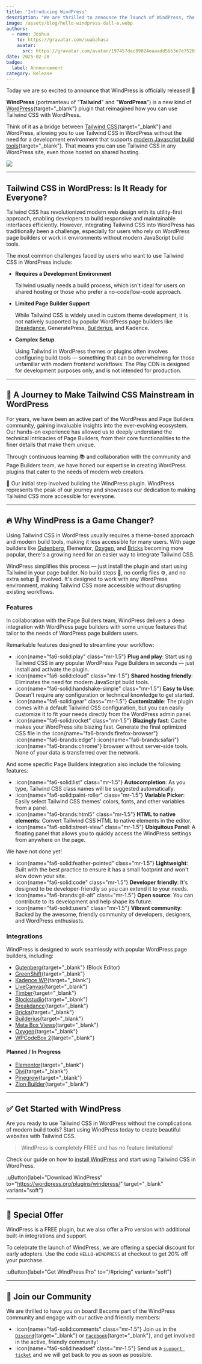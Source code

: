 ```yaml
---
title: 'Introducing WindPress'
description: "We are thrilled to announce the launch of WindPress, the brand-new way to use Tailwind CSS with WordPress."
image: /assets/blog/hello-windpress-dall-e.webp
authors:
  - name: Joshua
    to: https://gravatar.com/suabahasa
    avatar:
      src: https://gravatar.com/avatar/197457dac89024eaaadd5663e7e7520f?size=256
date: 2025-02-28
badge:
  label: Announcement
category: Release
---
```


Today we are so excited to announce that WindPress is officially released! 🎉

**WindPress** (portmanteau of "**Tailwind**" and "**WordPress**") is a new kind of [WordPress](https://wordpress.org/){target="_blank"} plugin that reimagined how you can use Tailwind CSS with WordPress. 

Think of it as a bridge between [Tailwind CSS](https://tailwindcss.com/){target="_blank"} and WordPress, allowing you to use Tailwind CSS in WordPress without the need for a development environment that supports [modern Javascript build tools](https://vite.dev/){target="_blank"}. That means you can use Tailwind CSS in any WordPress site, even those hosted on shared hosting.

![](/assets/blog/hello-windpress-dall-e.webp)

---

## Tailwind CSS in WordPress: Is It Ready for Everyone?

Tailwind CSS has revolutionized modern web design with its utility-first approach, enabling developers to build responsive and maintainable interfaces efficiently. However, integrating Tailwind CSS into WordPress has traditionally been a challenge, especially for users who rely on WordPress page builders or work in environments without modern JavaScript build tools.

The most common challenges faced by users who want to use Tailwind CSS in WordPress include:

- **Requires a Development Environment** 

  Tailwind usually needs a build process, which isn't ideal for users on shared hosting or those who prefer a no-code/low-code approach.

- **Limited Page Builder Support**

  While Tailwind CSS is widely used in custom theme development, it is not natively supported by popular WordPress page builders like [Breakdance](/docs/integrations/breakdance), GeneratePress, [Builderius](/docs/integrations/builderius), and Kadence.

- **Complex Setup**

  Using Tailwind in WordPress themes or plugins often involves configuring build tools — something that can be overwhelming for those unfamiliar with modern frontend workflows. The Play CDN is designed for development purposes only, and is not intended for production.

---

## 🚀 A Journey to Make Tailwind CSS Mainstream in WordPress

For years, we have been an active part of the WordPress and Page Builders community, gaining invaluable insights into the ever-evolving ecosystem. Our hands-on experience has allowed us to deeply understand the technical intricacies of Page Builders, from their core functionalities to the finer details that make them unique.

Through continuous learning 📚 and collaboration with the community and Page Builders team, we have honed our expertise in creating WordPress plugins that cater to the needs of modern web creators.

🐣 Our initial step involved building the WindPress plugin. WindPress represents the peak of our journey and showcases our dedication to making Tailwind CSS more accessible for everyone.

---

## 🔥 Why WindPress is a Game Changer?

Using Tailwind CSS in WordPress usually requires a theme-based approach and modern build tools, making it less accessible for many users. With page builders like [Gutenberg](/docs/integrations/gutenberg), Elementor, [Oxygen](/docs/integrations/oxygen), and [Bricks](/docs/integrations/bricks) becoming more popular, there's a growing need for an easier way to integrate Tailwind CSS.

WindPress simplifies this process — just install the plugin and start using Tailwind in your page builder. No build steps 🚧, no config files ⚙️, and no extra setup 🧪 involved. It's designed to work with any WordPress environment, making Tailwind CSS more accessible without disrupting existing workflows.

### Features

In collaboration with the Page Builders team, WindPress delivers a deep integration with WordPress page builders with some unique features that tailor to the needs of WordPress page builders users.

Remarkable features designed to streamline your workflow:

- :icon{name="fa6-solid:play" class="mr-1.5"} **Plug and play**: Start using Tailwind CSS in any popular WordPress Page Builders in seconds — just install and activate the plugin.
- :icon{name="fa6-solid:cloud" class="mr-1.5"} **Shared hosting friendly**: Eliminates the need for modern JavaScript build tools.
- :icon{name="fa6-solid:handshake-simple" class="mr-1.5"} **Easy to Use**: Doesn't require any configuration or technical knowledge to get started.
- :icon{name="fa6-solid:gear" class="mr-1.5"} **Customizable**: The plugin comes with a default Tailwind CSS configuration, but you can easily customize it to fit your needs directly from the WordPress admin panel.
- :icon{name="fa6-solid:rocket" class="mr-1.5"} **Blazingly fast**: Cache makes your WordPress site blazing fast. Generate the final optimized CSS file in the <span class="px-1.5"> :icon{name="fa6-brands:firefox-browser"} :icon{name="fa6-brands:edge"} :icon{name="fa6-brands:safari"} :icon{name="fa6-brands:chrome"} </span> browser without server-side tools. None of your data is transferred over the network.

And some specific Page Builders integration also include the following features:

- :icon{name="fa6-solid:list" class="mr-1.5"} **Autocompletion**: As you type, Tailwind CSS class names will be suggested automatically.
- :icon{name="fa6-solid:paint-roller" class="mr-1.5"} **Variable Picker**: Easily select Tailwind CSS themes' colors, fonts, and other variables from a panel.
- :icon{name="fa6-brands:html5" class="mr-1.5"} **HTML to native elements**: Convert Tailwind CSS HTML to native elements in the editor.
- :icon{name="fa6-solid:street-view" class="mr-1.5"} **Ubiquitous Panel**: A floating panel that allows you to quickly access the WindPress settings from anywhere on the page.

We have not done yet!

- :icon{name="fa6-solid:feather-pointed" class="mr-1.5"} **Lightweight**: Built with the best practice to ensure it has a small footprint and won't slow down your site.
- :icon{name="fa6-solid:code" class="mr-1.5"} **Developer friendly**: It's designed to be developer-friendly so you can extend it to your needs.
- :icon{name="fa6-brands:git-alt" class="mr-1.5"} **Open source**: You can contribute to its development and help shape its future.
- :icon{name="fa6-solid:users" class="mr-1.5"} **Vibrant community**: Backed by the awesome, friendly community of developers, designers, and WordPress enthusiasts.

### Integrations

WindPress is designed to work seamlessly with popular WordPress page builders, including:

- [Gutenberg](https://wordpress.org/gutenberg){target="_blank"} (Block Editor)
- [GreenShift](https://greenshiftwp.com/){target="_blank"}
- [Kadence WP](https://kadencewp.com){target="_blank"}
- [LiveCanvas](https://livecanvas.com/){target="_blank"}
- [Timber](https://upstatement.com/timber/){target="_blank"}
- [Blockstudio](https://blockstudio.dev/?ref=7){target="_blank"}
- [Breakdance](https://breakdance.com/ref/165/){target="_blank"}
- [Bricks](https://bricksbuilder.io/){target="_blank"}
- [Builderius](https://builderius.io/?referral=afdfca82c8){target="_blank"}
- [Meta Box Views](https://metabox.io/plugins/mb-views/){target="_blank"}
- [Oxygen](https://oxygenbuilder.com/){target="_blank"}
- [WPCodeBox 2](https://wpcodebox.com/){target="_blank"}

#### Planned / In Progress

- [Elementor](https://be.elementor.com/visit/?bta=209150&brand=elementor){target="_blank"}
- [Divi](https://www.elegantthemes.com/affiliates/idevaffiliate.php?id=47622){target="_blank"}
- [Pinegrow](https://pinegrow.com/wordpress){target="_blank"}
- [Zion Builder](https://zionbuilder.io/){target="_blank"}

---

## ✅ Get Started with WindPress

Are you ready to use Tailwind CSS in WordPress without the complications of modern build tools? Start using WindPress today to create beautiful websites with Tailwind CSS.

> WindPress is completely FREE and has no feature limitations!

Check our guide on how to [install WindPress](/docs/getting-started/installation) and start using Tailwind CSS in WordPress.

:uButton{label="Download WindPress" to="https://wordpress.org/plugins/windpress/" target="_blank" variant="soft"}

---

## 🎁 Special Offer

WindPress is a FREE plugin, but we also offer a Pro version with additional built-in integrations and support.

To celebrate the launch of WindPress, we are offering a special discount for early adopters. Use the code `HELLO-WINDPRESS` at checkout to get 20% off your purchase.

:uButton{label="Get WindPress Pro" to="/#pricing" variant="soft"}

---

## 🌟 Join our Community

We are thrilled to have you on board! Become part of the WindPress community and engage with our active and friendly members:

- :icon{name="fa6-solid:comments" class="mr-1.5"} Join us in the [`Discord`](/go/discord){target="_blank"} or [`Facebook`](/go/facebook){target="_blank"}, and get involved in the active, friendly community!
- :icon{name="fa6-solid:headset" class="mr-1.5"} Send us a [`support ticket`](https://rosua.org/support-portal) and we will get back to you as soon as possible.